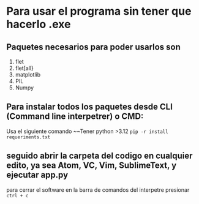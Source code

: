 # Para usar el programa sin tener que hacerlo .exe

## Paquetes necesarios para poder usarlos son 
1. flet
2. flet[all}
3. matplotlib
4. PIL
5. Numpy

## Para instalar todos los paquetes desde CLI (Command line interpetrer) o CMD:
Usa el siguiente comando ~~Tener python >3.12
`pip -r install requeriments.txt`

## seguido abrir la carpeta del codigo en cualquier edito, ya sea Atom, VC, Vim, SublimeText, y ejecutar app.py
para cerrar el software en la barra de comandos del interpetre presionar `ctrl + c`
